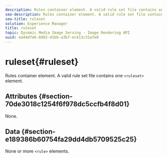 ```yaml
---
description: Rules container element. A valid rule set file contains one <ruleset> element.
seo-description: Rules container element. A valid rule set file contains one <ruleset> element.
seo-title: ruleset
solution: Experience Manager
title: ruleset
topic: Dynamic Media Image Serving - Image Rendering API
uuid: ea44d7e6-8d82-41bb-a3b7-ec413c31afe0
---
```


# ruleset{#ruleset}

Rules container element. A valid rule set file contains one `<ruleset>` element.

## Attributes {#section-70de3018c1254f6f978dc5ccfb4f8d01}

None.

## Data {#section-e189386b60754fa29dd4db5709525c25}

None or more `<rule>` elements. 
